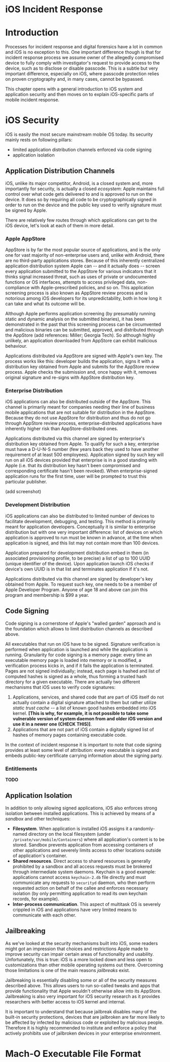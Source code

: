 # iOS Incident Response

<!--- This chapter will provide you:

* iOS Incident Response Process
* iOS Data Collection
* iOS Incident Response Analysis
* iOS IR Exercise
* Answers - iOS IR Exercise
--->

# Introduction

Processes for incident response and digital forensics have a lot in common and iOS is no exception to this. One important difference though is that for incident response process we assume owner of the allegedly compromised device to fully comply with investigator's request to provide access to the device, such as to disclose or disable passcode. This is a subtle but very important difference, especially on iOS, where passcode protection relies on proven cryptography and, in many cases, cannot be bypassed.

This chapter opens with a general introduction to iOS system and application security and then moves on to explain iOS-specific parts of mobile incident response.

# iOS Security

iOS is easily the most secure mainstream mobile OS today. Its security mainly rests on following pillars:
* limited application distribution channels enforced via code signing  
* application isolation  

## Application Distribution Channels

iOS, unlike its major competitor, Android, is a closed system and, more importantly for security, is actually a closed *ecosystem*: Apple maintains full control over what code gets delivered to and is approved to run on the device. It does so by requiring all code to be cryptographically signed in order to run on the device and the public key used to verify signature must be signed by Apple.

There are relatively few routes through which applications can get to the iOS device, let's look at each of them in more detail.

### Apple AppStore

AppStore is by far the most popular source of applications, and is the only one for vast majority of non-enterprise users and, unlike with Android, there are no third-party applications stores. Because of this inherently centralized application distribution system Apple can -- and it actually does -- screen every application submitted to the AppStore for various indicators that it thinks signal increased threat, such as uses of private or undocumented functions or OS interfaces, attempts to access privileged data, non-compliance with Apple-prescribed policies, and so on. This application screening process is also known as AppStore review process and is notorious among iOS developers for its unpredictability, both in how long it can take and what its outcome will be.

Although Apple performs application screening (by presumably running static and dynamic analysis on the submitted binaries), it has been demonstrated in the past that this screening process can be circumvented and malicious binaries can be submitted, approved, and distributed through the AppStore (add references: Miller; Georgia Tech). So although highly unlikely, an application downloaded from AppStore can exhibit malicious behaviour.

Applications distributed via AppStore are signed with Apple's own key. The process works like this: developer builds the application, signs it with a distribution key obtained from Apple and submits for the AppStore review process. Apple checks the submission and, once happy with it, removes original signature and re-signs with AppStore distribution key.

### Enterprise Distribution

iOS applications can also be distributed outside of the AppStore. This channel is primarily meant for companies needing their line of business mobile applications that are not suitable for distribution in the AppStore. Because they do not use AppStore for distribution and thus do not go through AppStore review process, enterprise-distributed applications have inherently higher risk than AppStore-distributed ones.

Applications distributed via this channel are signed by enterprise's distribution key obtained from Apple. To qualify for such a key, enterprise must have a D-U-N-S number (few years back they used to have another requirement of at least 500 employees). Application signed by such key will run on all iOS devices provided that enterprise is in a good standing with Apple (i.e. that its distribution key hasn't been compromised and corresponding certificate hasn't been revoked). When enterprise-signed application runs for the first time, user will be prompted to trust this particular publisher.

(add screenshot)

### Development Distribution

iOS applications can also be distributed to  limited number of devices to facilitate development, debugging, and testing. This method is primarily meant for application developers. Conceptually it is similar to enterprise distribution but with one very important difference: list of devices on which application is approved to run must be known in advance, at the time when application is signed, and this list may not contain more than 100 devices.

Application prepared for development distribution embed in them (in associated provisioning profile, to be precise) a list of up to 100 UUID (unique identifier of the device). Upon application launch iOS checks if device's own UUID is in that list and terminates application if it's not.

Applications distributed via this channel are signed by developer's key obtained from Apple. To request such key, one needs to be a member of Apple Developer Program. Anyone of age 18 and above can join this program and membership is $99 a year.

## Code Signing

Code signing is a cornerstone of Apple's "walled garden" approach and is the foundation which allows to limit distribution channels as described above.

All executables that run on iOS have to be signed. Signature verification is performed when application is launched and while the application is running. Granularity for code signing is a memory page: every time an executable memory page is loaded into memory or is modified, a verification process kicks in, and if it fails the application is terminated. Pages are not signed individually; instead, each page is hashed and list of computed hashes is signed as a whole, thus forming a trusted hash directory for a given executable. There are actually two different mechanisms that iOS uses to verify code signatures:
1. Applications, services, and shared code that are part of  iOS itself do not actually contain a digital signature attached to them but rather utilize *static trust cache* -- a list of known good hashes embedded into iOS kernel. **[This is why, for example, it is not possible to take some vulnerable version of system daemon from and older iOS version and use it in a newer one (CHECK THIS)]**.
2.  Applications that are not part of iOS contain a digitally signed list of hashes of memory pages containing executable code.

In the context of incident response it is important to note that code signing provides at least some level of attribution: every executable is signed and embeds public-key certificate carrying information about the signing party.

### Entitlements

**TODO**

## Application Isolation

In addition to only allowing signed applications, iOS also enforces strong isolation between installed applications. This is achieved by means of a *sandbox* and other techniques:
* **Filesystem**. When application is installed iOS assigns it a randomly-named directory on the local filesystem (under `/private/var/mobile/Containers`) where all application's content is to be stored. Sandbox prevents application from accessing containers of other applications and severely limits access to other locations outside of application's container.  
* **Shared resources**. Direct access to shared resources is generally prohibited by a sandbox and all access requests must be brokered through intermediate system daemons. Keychain is a good example: applications cannot access `keychain-2.db` file directly and must communicate any requests to `securityd` daemon, who then perform requested action on behalf of the callee and enforces necessary isolation (by only permitting application to read its own keychain records, for example).  
* **Inter-process communication**. This aspect of multitask OS is severely crippled in iOS and applications have very limited means to communicate with each other.

## Jailbreaking

As we've looked at the security mechanisms built into iOS, some readers might got an impression that choices and restrictions Apple made to improve security can impair certain areas of functionality and usability. Unfortunately, this is true: iOS is a more locked down and less open to customizations than other mobile operating systems out there. Overcoming those limitations is one of the main reasons *jailbreaks* exist.

Jailbreaking is essentially disabling some or all of the security measures described above. This allows users to run so-called tweaks and apps that provide functionality that Apple wouldn't otherwise allow into its AppStore. Jailbreaking is also very important for iOS security research as it provides researchers with better access to iOS kernel and internal.

It is important to understand that because jailbreak disables many of the built-in security protections, devices that are jailbroken are far more likely to be affected by infected by malicious code or exploited by malicious people. Therefore it is highly recommended to institute and enforce a policy that actively prohibits use of jailbroken devices in your enterprise environment.

# Mach-O Executable File Format